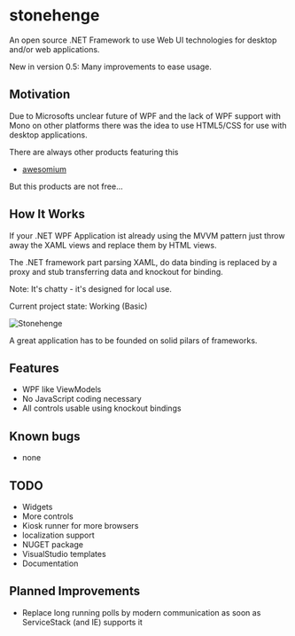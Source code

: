 stonehenge
==========
An open source .NET Framework to use Web UI technologies for desktop and/or web applications.

New in version 0.5: Many improvements to ease usage.

Motivation
----------
Due to Microsofts unclear future of WPF and the lack of WPF support
with Mono on other platforms there was the idea to use HTML5/CSS for
use with desktop applications.

There are always other products featuring this
* [awesomium](http://awesomium.com/)

But this products are not free...

How It Works
------------
If your .NET WPF Application ist already using the MVVM pattern
just throw away the XAML views and replace them by HTML views.

The .NET framework part parsing XAML, do data binding is
replaced by a proxy and stub transferring data and knockout for binding.

Note: It's chatty - it's designed for local use.

Current project state: Working (Basic)

![Stonehenge](http://ict-baden.de/images/stonehenge.png)

A great application has to be founded on solid pilars of frameworks.

Features
--------
* WPF like ViewModels
* No JavaScript coding necessary
* All controls usable using knockout bindings

Known bugs
----------
* none

TODO
----
* Widgets
* More controls
* Kiosk runner for more browsers
* localization support
* NUGET package
* VisualStudio templates
* Documentation

Planned Improvements
--------------------
* Replace long running polls by modern communication
	as soon as ServiceStack (and IE) supports it

